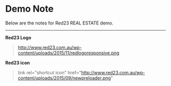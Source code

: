 Demo Note
===================

Below are the notes for Red23 REAL ESTATE demo.


----------

**Red23 Logo**

> http://www.red23.com.au/wp-content/uploads/2015/11/redlogoresponsive.png


**Red23 icon**
>link rel="shortcut icon" 
>href="http://www.red23.com.au/wp-content/uploads/2015/09/newpreloader.png"

















 








































































































































































































































































































































































































 



 
 
 
